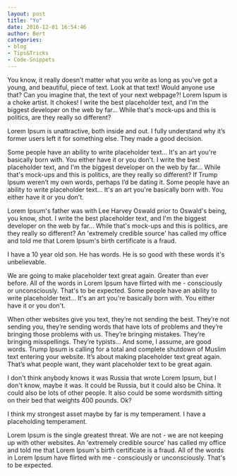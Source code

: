 ```yaml
---
layout: post
title: "Yo"
date: 2016-12-01 16:54:46
author: Bert
categories:
- blog
- Tips&Tricks
- Code-Snippets
---
```

You know, it really doesn’t matter what you write as long as you’ve got a young, and beautiful, piece of text. Look at that text! Would anyone use that? Can you imagine that, the text of your next webpage?! Lorem Ispum is a choke artist. It chokes! I write the best placeholder text, and I'm the biggest developer on the web by far... While that's mock-ups and this is politics, are they really so different?

Lorem Ipsum is unattractive, both inside and out. I fully understand why it’s former users left it for something else. They made a good decision.

Some people have an ability to write placeholder text... It's an art you're basically born with. You either have it or you don't. I write the best placeholder text, and I'm the biggest developer on the web by far... While that's mock-ups and this is politics, are they really so different? If Trump Ipsum weren’t my own words, perhaps I’d be dating it. Some people have an ability to write placeholder text... It's an art you're basically born with. You either have it or you don't.

Lorem Ipsum's father was with Lee Harvey Oswald prior to Oswald's being, you know, shot. I write the best placeholder text, and I'm the biggest developer on the web by far... While that's mock-ups and this is politics, are they really so different? An 'extremely credible source' has called my office and told me that Lorem Ipsum's birth certificate is a fraud.

I have a 10 year old son. He has words. He is so good with these words it's unbelievable.

We are going to make placeholder text great again. Greater than ever before. All of the words in Lorem Ipsum have flirted with me - consciously or unconsciously. That's to be expected. Some people have an ability to write placeholder text... It's an art you're basically born with. You either have it or you don't.

When other websites give you text, they’re not sending the best. They’re not sending you, they’re sending words that have lots of problems and they’re bringing those problems with us. They’re bringing mistakes. They’re bringing misspellings. They’re typists… And some, I assume, are good words. Trump Ipsum is calling for a total and complete shutdown of Muslim text entering your website. It’s about making placeholder text great again. That’s what people want, they want placeholder text to be great again.

I don't think anybody knows it was Russia that wrote Lorem Ipsum, but I don't know, maybe it was. It could be Russia, but it could also be China. It could also be lots of other people. It also could be some wordsmith sitting on their bed that weights 400 pounds. Ok?

I think my strongest asset maybe by far is my temperament. I have a placeholding temperament.

Lorem Ipsum is the single greatest threat. We are not - we are not keeping up with other websites. An 'extremely credible source' has called my office and told me that Lorem Ipsum's birth certificate is a fraud. All of the words in Lorem Ipsum have flirted with me - consciously or unconsciously. That's to be expected.
